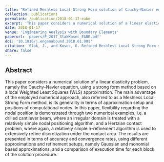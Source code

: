 ```yaml
---
title: "Refined Meshless Local Strong Form solution of Cauchy–Navier equation on an irregular domain"
collection: publications
permalink: /publication/2018-01-17-eabe
excerpt: 'This paper considers a numerical solution of a linear elasticity problem using a strong form meshless method based on a local Weighted Least Squares (WLS) approximation.'
date: 2018-01-17
venue: 'Engineering Analysis with Boundary Elements'
paperurl: 'papers/P_2017_SlakKosec_EABE.pdf'
doi: '10.1016/j.enganabound.2018.01.001'
citation: 'Slak, J., and Kosec, G. Refined Meshless Local Strong Form solution of Cauchy–Navier equation on an irregular domain. Engineering Analysis with Boundary Elements (2018).'
share: false
---
```


## Abstract

This paper considers a numerical solution of a linear elasticity problem, namely the Cauchy–Navier
equation, using a strong form method based on a local Weighted Least Squares (WLS) approximation.
The main advantage of the employed numerical approach, also referred to as a Meshless Local Strong
Form method, is its generality in terms of approximation setup and positions of computational nodes.
In this paper, flexibility regarding the nodal position is demonstrated through two numerical
examples, i.e. a drilled cantilever beam, where an irregular domain is treated with a relatively
simple nodal positioning algorithm, and a Hertzian contact problem, where again, a relatively simple
h-refinement algorithm is used to extensively refine discretization under the contact area. The
results are presented in terms of accuracy and convergence rates, using different approximations and
refinement setups, namely Gaussian and monomial based approximations, and a comparison of execution
time for each block of the solution procedure.
